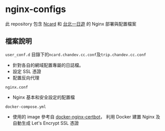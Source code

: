 # nginx-configs

此 repository 包含 [Ncard](https://github.com/chan0216/Ncard-2.0) 和 [台北一日遊](https://github.com/chan0216/taipei-day-trip-website) 
的 Nginx 部署與配置檔案

## 檔案說明
`user_conf.d` 目錄下的`ncard.chandev.cc.conf`及`trip.chandev.cc.conf`
- 針對各自的網域配置專屬的日誌檔。
- 設定 SSL 憑證
- 配置反向代理

`nginx.conf`
- Nginx 基本和安全設定的配置檔

`docker-compose.yml`
- 使用的 image 參考自 [docker-nginx-certbot](https://github.com/JonasAlfredsson/docker-nginx-certbot)，
  利用 Docker 建置 Nginx 及自動生成 Let's Encrypt SSL 憑證

